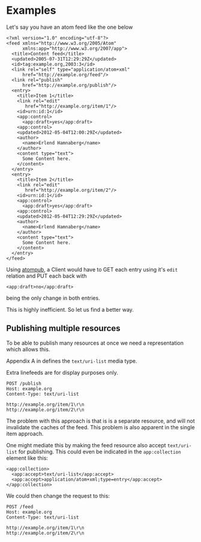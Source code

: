 # Examples

Let's say you have an atom feed like the one below

	<?xml version="1.0" encoding="utf-8"?>
	<feed xmlns="http://www.w3.org/2005/Atom"
	      xmlns:app="http://www.w3.org/2007/app">
	  <title>Content feed</title>
	  <updated>2005-07-31T12:29:29Z</updated>
	  <id>tag:example.org,2003:3</id>
	  <link rel="self" type="application/atom+xml"
	      href="http://example.org/feed"/>
	  <link rel="publish" 
		  href="http://example.org/publish"/>
	  <entry>
	    <title>Item 1</title>
	    <link rel="edit"
	       href="http://example.org/item/1"/>
	    <id>urn:id:1</id>
	    <app:control>
	      <app:draft>yes</app:draft>
		<app:control>	
	    <updated>2012-05-04T12:00:29Z</updated>
	    <author>
	      <name>Erlend Hamnaberg</name>
	    </author>
	    <content type="text">
	      Some Content here.
	    </content>
	  </entry>
	  <entry>
	    <title>Item 2</title>
	    <link rel="edit"
	       href="http://example.org/item/2"/>
	    <id>urn:id:1</id>
	    <app:control>
	      <app:draft>yes</app:draft>
		<app:control>
	    <updated>2012-05-04T12:29:29Z</updated>
	    <author>
	      <name>Erlend Hamnaberg</name>
	    </author>
	    <content type="text">
	      Some Content here.
	    </content>
	  </entry>
	</feed>
	
Using [atompub](#RFC5023), a Client would have to GET each 
entry using it's `edit` relation and PUT each back with
	
	<app:draft>no</app:draft>
	
being the only change in both entries.

This is highly inefficient. So let us find a better way.

## Publishing multiple resources

To be able to publish many resources at once we need a 
representation which allows this. 

Appendix A in [](#RFC2169) defines the `text/uri-list` media type.

Extra linefeeds are for display purposes only.

	POST /publish
	Host: example.org
	Content-Type: text/uri-list
	
    http://example.org/item/1\r\n
	http://example.org/item/2\r\n

The problem with this approach is that is is a separate resource, 
and will not invalidate the caches of the feed. This problem is also apparent 
in the single item approach.

One might mediate this by making the feed resource also accept
`text/uri-list` for publishing. This could even be indicated in the 
`app:collection` element like this:
	
	<app:collection>
	  <app:accept>text/uri-list</app:accept>
	  <app:accept>application/atom+xml;type=entry</app:accept>
	</app:collection>

We could then change the request to this:

	POST /feed
	Host: example.org
	Content-Type: text/uri-list
	
    http://example.org/item/1\r\n
	http://example.org/item/2\r\n
